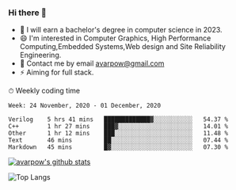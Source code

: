 ### Hi there 👋
<!--I have been a GitHub member for [![Years Badge](https://badges.pufler.dev/years/avarpow)](https://badges.pufler.dev)-->
- 🌱 I will earn a bachelor's degree in computer science in 2023.
- 😄 I'm interested in Computer Graphics, High Performance Computing,Embedded Systems,Web design and Site Reliability Engineering.
- 💬 Contact me by email avarpow@gmail.com
- ⚡ Aiming for full stack.

<!--💻 Coding Activity Logging

[![Commits Badge](https://badges.pufler.dev/commits/weekly/avarpow)](https://badges.pufler.dev)-->

⏱ Weekly coding time
<!--START_SECTION:waka-->
```text
Week: 24 November, 2020 - 01 December, 2020

Verilog    5 hrs 41 mins   █████████████▓░░░░░░░░░░░   54.37 % 
C++        1 hr 27 mins    ███▓░░░░░░░░░░░░░░░░░░░░░   14.01 % 
Other      1 hr 12 mins    ███░░░░░░░░░░░░░░░░░░░░░░   11.48 % 
Text       46 mins         ██░░░░░░░░░░░░░░░░░░░░░░░   07.44 % 
Markdown   45 mins         █▓░░░░░░░░░░░░░░░░░░░░░░░   07.30 % 
```
<!--END_SECTION:waka-->

[![avarpow's github stats](https://github-readme-stats.vercel.app/api?username=avarpow&count_private=true&show_icons=true&hide=issues&hide_border=true)](https://github.com/anuraghazra/github-readme-stats)

![Top Langs](https://github-readme-stats.vercel.app/api/top-langs/?username=avarpow&layout=compact&hide_border=true) 
<!--[![avarpow's wakatime stats](https://github-readme-stats.vercel.app/api/wakatime?username=avarpow)](https://github.com/anuraghazra/github-readme-stats)-->
